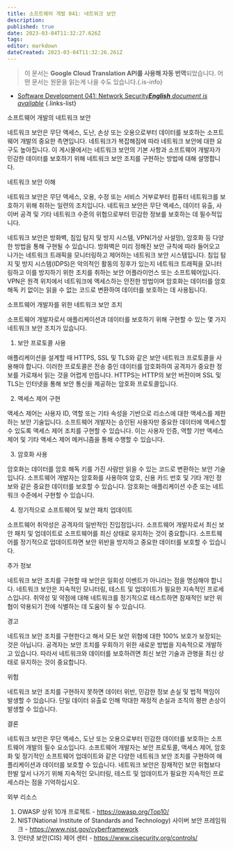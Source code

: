 ```yaml
---
title: 소프트웨어 개발 041: 네트워크 보안
description: 
published: true
date: 2023-03-04T11:32:27.626Z
tags: 
editor: markdown
dateCreated: 2023-03-04T11:32:26.261Z
---
```


> 이 문서는 **Google Cloud Translation API를 사용해 자동 번역**되었습니다.
어떤 문서는 원문을 읽는게 나을 수도 있습니다.{.is-info}



- [Software Development 041: Network Security***English** document is available*](/en/Knowledge-base/Software-Development/Learning/software-development-041-network-security)
{.links-list}


소프트웨어 개발의 네트워크 보안

네트워크 보안은 무단 액세스, 도난, 손상 또는 오용으로부터 데이터를 보호하는 소프트웨어 개발의 중요한 측면입니다. 네트워크가 복잡해짐에 따라 네트워크 보안에 대한 요구도 높아집니다. 이 게시물에서는 네트워크 보안의 기본 사항과 소프트웨어 개발자가 민감한 데이터를 보호하기 위해 네트워크 보안 조치를 구현하는 방법에 대해 설명합니다.

네트워크 보안 이해

네트워크 보안은 무단 액세스, 오용, 수정 또는 서비스 거부로부터 컴퓨터 네트워크를 보호하기 위해 취하는 일련의 조치입니다. 네트워크 보안은 무단 액세스, 데이터 유출, 사이버 공격 및 기타 네트워크 수준의 위협으로부터 민감한 정보를 보호하는 데 필수적입니다.

네트워크 보안은 방화벽, 침입 탐지 및 방지 시스템, VPN(가상 사설망), 암호화 등 다양한 방법을 통해 구현될 수 있습니다. 방화벽은 미리 정해진 보안 규칙에 따라 들어오고 나가는 네트워크 트래픽을 모니터링하고 제어하는 네트워크 보안 시스템입니다. 침입 탐지 및 방지 시스템(IDPS)은 악의적인 활동의 징후가 있는지 네트워크 트래픽을 모니터링하고 이를 방지하기 위한 조치를 취하는 보안 어플라이언스 또는 소프트웨어입니다. VPN은 원격 위치에서 네트워크에 액세스하는 안전한 방법이며 암호화는 데이터를 암호 해독 키 없이는 읽을 수 없는 코드로 변환하여 데이터를 보호하는 데 사용됩니다.

소프트웨어 개발자를 위한 네트워크 보안 조치

소프트웨어 개발자로서 애플리케이션과 데이터를 보호하기 위해 구현할 수 있는 몇 가지 네트워크 보안 조치가 있습니다.

1. 보안 프로토콜 사용

애플리케이션을 설계할 때 HTTPS, SSL 및 TLS와 같은 보안 네트워크 프로토콜을 사용해야 합니다. 이러한 프로토콜은 전송 중인 데이터를 암호화하여 공격자가 중요한 정보를 가로채서 읽는 것을 어렵게 만듭니다. HTTPS는 HTTP의 보안 버전이며 SSL 및 TLS는 인터넷을 통해 보안 통신을 제공하는 암호화 프로토콜입니다.

2. 액세스 제어 구현

액세스 제어는 사용자 ID, 역할 또는 기타 속성을 기반으로 리소스에 대한 액세스를 제한하는 보안 기술입니다. 소프트웨어 개발자는 승인된 사용자만 중요한 데이터에 액세스할 수 있도록 액세스 제어 조치를 구현할 수 있습니다. 이는 사용자 인증, 역할 기반 액세스 제어 및 기타 액세스 제어 메커니즘을 통해 수행할 수 있습니다.

3. 암호화 사용

암호화는 데이터를 암호 해독 키를 가진 사람만 읽을 수 있는 코드로 변환하는 보안 기술입니다. 소프트웨어 개발자는 암호화를 사용하여 암호, 신용 카드 번호 및 기타 개인 정보와 같은 중요한 데이터를 보호할 수 있습니다. 암호화는 애플리케이션 수준 또는 네트워크 수준에서 구현할 수 있습니다.

4. 정기적으로 소프트웨어 및 보안 패치 업데이트

소프트웨어 취약성은 공격자의 일반적인 진입점입니다. 소프트웨어 개발자로서 최신 보안 패치 및 업데이트로 소프트웨어를 최신 상태로 유지하는 것이 중요합니다. 소프트웨어를 정기적으로 업데이트하면 보안 위반을 방지하고 중요한 데이터를 보호할 수 있습니다.

추가 정보

네트워크 보안 조치를 구현할 때 보안은 일회성 이벤트가 아니라는 점을 명심해야 합니다. 네트워크 보안은 지속적인 모니터링, 테스트 및 업데이트가 필요한 지속적인 프로세스입니다. 취약성 및 약점에 대해 네트워크를 정기적으로 테스트하면 잠재적인 보안 위협이 악용되기 전에 식별하는 데 도움이 될 수 있습니다.

경고

네트워크 보안 조치를 구현한다고 해서 모든 보안 위협에 대한 100% 보호가 보장되는 것은 아닙니다. 공격자는 보안 조치를 우회하기 위한 새로운 방법을 지속적으로 개발하고 있습니다. 따라서 네트워크와 데이터를 보호하려면 최신 보안 기술과 관행을 최신 상태로 유지하는 것이 중요합니다.

위험

네트워크 보안 조치를 구현하지 못하면 데이터 위반, 민감한 정보 손실 및 법적 책임이 발생할 수 있습니다. 단일 데이터 유출로 인해 막대한 재정적 손실과 조직의 평판 손상이 발생할 수 있습니다.

결론

네트워크 보안은 무단 액세스, 도난 또는 오용으로부터 민감한 데이터를 보호하는 소프트웨어 개발의 필수 요소입니다. 소프트웨어 개발자는 보안 프로토콜, 액세스 제어, 암호화 및 정기적인 소프트웨어 업데이트와 같은 다양한 네트워크 보안 조치를 구현하여 애플리케이션과 데이터를 보호할 수 있습니다. 네트워크 보안은 잠재적인 보안 위협보다 한발 앞서 나가기 위해 지속적인 모니터링, 테스트 및 업데이트가 필요한 지속적인 프로세스라는 점을 기억하십시오.

외부 리소스

1. OWASP 상위 10개 프로젝트 - https://owasp.org/Top10/
2. NIST(National Institute of Standards and Technology) 사이버 보안 프레임워크 - https://www.nist.gov/cyberframework
3. 인터넷 보안(CIS) 제어 센터 - https://www.cisecurity.org/controls/